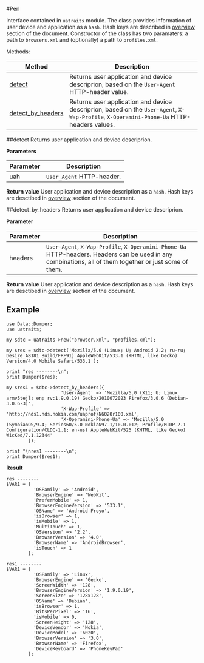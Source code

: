 #Perl

Interface contained in `uatraits` module. The class provides information of user device and application as a `hash`. Hash keys are described in [overview](overview.md) section of the document. Constructor of the class has two paramaters: a path to `browsers.xml` and (optionally) a path to `profiles.xml`.

Methods:

|Method|Description|
|-----|--------|
|[detect](#detect)|Returns user application and device descriprion, based on the `User-Agent` HTTP-header value.|
|[detect_by_headers](#detect_by_headers)|Returns user application and device descriprion, based on the `User-Agent`, `X-Wap-Profile`, `X-Operamini-Phone-Ua` HTTP-headers values.|

##detect
Returns user application and device descriprion.

**Parameters**

|Parameter|Description|
|--------|--------|
|uah|`User_Agent` HTTP-header.|

**Return value**
User application and device description as a `hash`. Hash keys are desctibed in [overview](overview.md) section of the document.

##detect_by_headers
Returns user application and device descriprion.

**Parameter**

|Parameter|Description|
|--------|--------|
|headers|`User-Agent`, `X-Wap-Profile`, `X-Operamini-Phone-Ua` HTTP-headers. Headers can be used in any combinations, all of them together or just some of them.|

**Return value**
User application and device description as a `hash`. Hash keys are desctibed in [overview](overview.md) section of the document.

## Example

```
use Data::Dumper;
use uatraits;

my $dtc = uatraits->new("browser.xml", "profiles.xml");

my $res = $dtc->detect('Mozilla/5.0 (Linux; U; Android 2.2; ru-ru; Desire_A8181 Build/FRF91) AppleWebKit/533.1 (KHTML, like Gecko) Version/4.0 Mobile Safari/533.1');

print "res --------\n";
print Dumper($res);
			
my $res1 = $dtc->detect_by_headers({
					'User-Agent' => 'Mozilla/5.0 (X11; U; Linux armv5tejl; en; rv:1.9.0.19) Gecko/2010072023 Firefox/3.0.6 (Debian-3.0.6-3)',
					'X-Wap-Profile' => 'http://nds1.nds.nokia.com/uaprof/N6020r100.xml',
					'X-Operamini-Phone-Ua' => 'Mozilla/5.0 (SymbianOS/9.4; Series60/5.0 NokiaN97-1/10.0.012; Profile/MIDP-2.1 Configuration/CLDC-1.1; en-us) AppleWebKit/525 (KHTML, like Gecko) WicKed/7.1.12344'
		});

print "\nres1 --------\n";
print Dumper($res1);
```

**Result**

```
res --------
$VAR1 = {
          'OSFamily' => 'Android',
          'BrowserEngine' => 'WebKit',
          'PreferMobile' => 1,
          'BrowserEngineVersion' => '533.1',
          'OSName' => 'Android Froyo',
          'isBrowser' => 1,
          'isMobile' => 1,
          'MultiTouch' => 1,
          'OSVersion' => '2.2',
          'BrowserVersion' => '4.0',
          'BrowserName' => 'AndroidBrowser',
          'isTouch' => 1
        };

res1 --------
$VAR1 = {
          'OSFamily' => 'Linux',
          'BrowserEngine' => 'Gecko',
          'ScreenWidth' => '128',
          'BrowserEngineVersion' => '1.9.0.19',
          'ScreenSize' => '128x128',
          'OSName' => 'Debian',
          'isBrowser' => 1,
          'BitsPerPixel' => '16',
          'isMobile' => 0,
          'ScreenHeight' => '128',
          'DeviceVendor' => 'Nokia',
          'DeviceModel' => '6020',
          'BrowserVersion' => '3.0',
          'BrowserName' => 'Firefox',
          'DeviceKeyboard' => 'PhoneKeyPad'
        };
```
